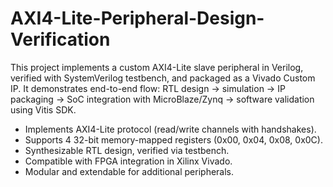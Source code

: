 # AXI4-Lite-Peripheral-Design-Verification
This project implements a custom AXI4-Lite slave peripheral in Verilog, verified with SystemVerilog testbench, and packaged as a Vivado Custom IP. It demonstrates end-to-end flow: RTL design → simulation → IP packaging → SoC integration with MicroBlaze/Zynq → software validation using Vitis SDK.
- Implements AXI4-Lite protocol (read/write channels with handshakes).
- Supports 4 32-bit memory-mapped registers (0x00, 0x04, 0x08, 0x0C).
- Synthesizable RTL design, verified via testbench.
- Compatible with FPGA integration in Xilinx Vivado.
- Modular and extendable for additional peripherals.
